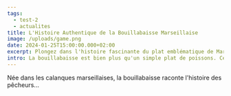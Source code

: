 ```yaml
---
tags:
  - test-2
  - actualites
title: L'Histoire Authentique de la Bouillabaisse Marseillaise
image: /uploads/game.png
date: 2024-01-25T15:00:00.000+02:00
excerpt: Plongez dans l'histoire fascinante du plat emblématique de Marseille
intro: La bouillabaisse est bien plus qu'un simple plat de poissons. Cette spécialité marseillaise porte en elle des siècles d'histoire, de traditions et de savoir-faire transmis de génération en génération. Découvrez les secrets de ce trésor culinaire méditerranéen.
---
```


Née dans les calanques marseillaises, la bouillabaisse raconte l'histoire des pêcheurs...
